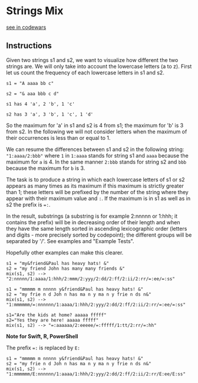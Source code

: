 # Strings Mix

[see in codewars](https://www.codewars.com/kata/5629db57620258aa9d000014)

## Instructions

Given two strings s1 and s2, we want to visualize how different the two strings are. We will only take into account the lowercase letters (a to z). First let us count the frequency of each lowercase letters in s1 and s2.

`s1 = "A aaaa bb c"`

`s2 = "& aaa bbb c d"`

`s1 has 4 'a', 2 'b', 1 'c'`

`s2 has 3 'a', 3 'b', 1 'c', 1 'd'`

So the maximum for 'a' in s1 and s2 is 4 from s1; the maximum for 'b' is 3 from s2. In the following we will not consider letters when the maximum of their occurrences is less than or equal to 1.

We can resume the differences between s1 and s2 in the following string: `"1:aaaa/2:bbb"` where `1` in `1:aaaa` stands for string s1 and `aaaa` because the maximum for `a` is 4. In the same manner `2:bbb` stands for string s2 and `bbb` because the maximum for `b` is 3.

The task is to produce a string in which each lowercase letters of s1 or s2 appears as many times as its maximum if this maximum is strictly greater than 1; these letters will be prefixed by the number of the string where they appear with their maximum value and `:`. If the maximum is in s1 as well as in s2 the prefix is `=:`.

In the result, substrings (a substring is for example 2:nnnnn or 1:hhh; it contains the prefix) will be in decreasing order of their length and when they have the same length sorted in ascending lexicographic order (letters and digits - more precisely sorted by codepoint); the different groups will be separated by '/'. See examples and "Example Tests".

Hopefully other examples can make this clearer.

```
s1 = "my&friend&Paul has heavy hats! &"
s2 = "my friend John has many many friends &"
mix(s1, s2) --> "2:nnnnn/1:aaaa/1:hhh/2:mmm/2:yyy/2:dd/2:ff/2:ii/2:rr/=:ee/=:ss"

s1 = "mmmmm m nnnnn y&friend&Paul has heavy hats! &"
s2 = "my frie n d Joh n has ma n y ma n y frie n ds n&"
mix(s1, s2) --> "1:mmmmmm/=:nnnnnn/1:aaaa/1:hhh/2:yyy/2:dd/2:ff/2:ii/2:rr/=:ee/=:ss"

s1="Are the kids at home? aaaaa fffff"
s2="Yes they are here! aaaaa fffff"
mix(s1, s2) --> "=:aaaaaa/2:eeeee/=:fffff/1:tt/2:rr/=:hh"
```

**Note for Swift, R, PowerShell**

The prefix `=:` is replaced by `E:`

```
s1 = "mmmmm m nnnnn y&friend&Paul has heavy hats! &"
s2 = "my frie n d Joh n has ma n y ma n y frie n ds n&"
mix(s1, s2) --> "1:mmmmmm/E:nnnnnn/1:aaaa/1:hhh/2:yyy/2:dd/2:ff/2:ii/2:rr/E:ee/E:ss"
```